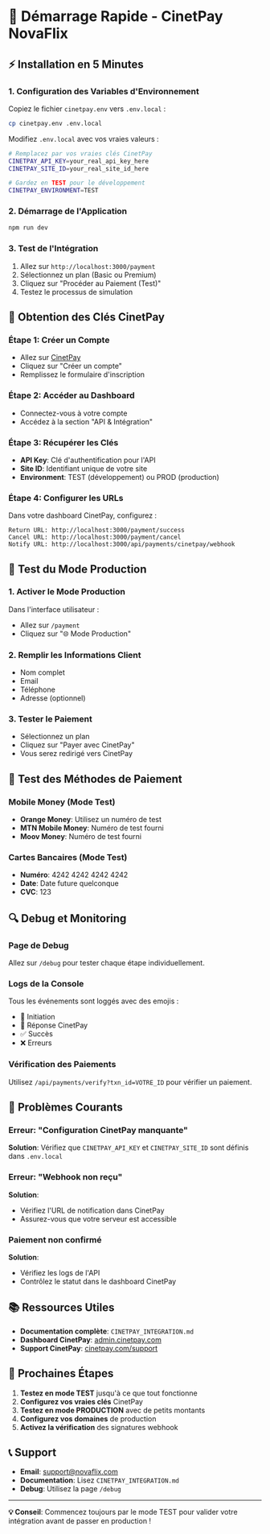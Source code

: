 # 🚀 Démarrage Rapide - CinetPay NovaFlix

## ⚡ Installation en 5 Minutes

### 1. Configuration des Variables d'Environnement

Copiez le fichier `cinetpay.env` vers `.env.local` :

```bash
cp cinetpay.env .env.local
```

Modifiez `.env.local` avec vos vraies valeurs :

```bash
# Remplacez par vos vraies clés CinetPay
CINETPAY_API_KEY=your_real_api_key_here
CINETPAY_SITE_ID=your_real_site_id_here

# Gardez en TEST pour le développement
CINETPAY_ENVIRONMENT=TEST
```

### 2. Démarrage de l'Application

```bash
npm run dev
```

### 3. Test de l'Intégration

1. Allez sur `http://localhost:3000/payment`
2. Sélectionnez un plan (Basic ou Premium)
3. Cliquez sur "Procéder au Paiement (Test)"
4. Testez le processus de simulation

## 🔑 Obtention des Clés CinetPay

### Étape 1: Créer un Compte
- Allez sur [CinetPay](https://www.cinetpay.com/)
- Cliquez sur "Créer un compte"
- Remplissez le formulaire d'inscription

### Étape 2: Accéder au Dashboard
- Connectez-vous à votre compte
- Accédez à la section "API & Intégration"

### Étape 3: Récupérer les Clés
- **API Key**: Clé d'authentification pour l'API
- **Site ID**: Identifiant unique de votre site
- **Environment**: TEST (développement) ou PROD (production)

### Étape 4: Configurer les URLs
Dans votre dashboard CinetPay, configurez :

```
Return URL: http://localhost:3000/payment/success
Cancel URL: http://localhost:3000/payment/cancel
Notify URL: http://localhost:3000/api/payments/cinetpay/webhook
```

## 🧪 Test du Mode Production

### 1. Activer le Mode Production

Dans l'interface utilisateur :
- Allez sur `/payment`
- Cliquez sur "🌐 Mode Production"

### 2. Remplir les Informations Client

- Nom complet
- Email
- Téléphone
- Adresse (optionnel)

### 3. Tester le Paiement

- Sélectionnez un plan
- Cliquez sur "Payer avec CinetPay"
- Vous serez redirigé vers CinetPay

## 📱 Test des Méthodes de Paiement

### Mobile Money (Mode Test)
- **Orange Money**: Utilisez un numéro de test
- **MTN Mobile Money**: Numéro de test fourni
- **Moov Money**: Numéro de test fourni

### Cartes Bancaires (Mode Test)
- **Numéro**: 4242 4242 4242 4242
- **Date**: Date future quelconque
- **CVC**: 123

## 🔍 Debug et Monitoring

### Page de Debug
Allez sur `/debug` pour tester chaque étape individuellement.

### Logs de la Console
Tous les événements sont loggés avec des emojis :
- 🚀 Initiation
- 📡 Réponse CinetPay
- ✅ Succès
- ❌ Erreurs

### Vérification des Paiements
Utilisez `/api/payments/verify?txn_id=VOTRE_ID` pour vérifier un paiement.

## 🚨 Problèmes Courants

### Erreur: "Configuration CinetPay manquante"
**Solution**: Vérifiez que `CINETPAY_API_KEY` et `CINETPAY_SITE_ID` sont définis dans `.env.local`

### Erreur: "Webhook non reçu"
**Solution**: 
- Vérifiez l'URL de notification dans CinetPay
- Assurez-vous que votre serveur est accessible

### Paiement non confirmé
**Solution**:
- Vérifiez les logs de l'API
- Contrôlez le statut dans le dashboard CinetPay

## 📚 Ressources Utiles

- **Documentation complète**: `CINETPAY_INTEGRATION.md`
- **Dashboard CinetPay**: [admin.cinetpay.com](https://admin.cinetpay.com/)
- **Support CinetPay**: [cinetpay.com/support](https://www.cinetpay.com/support)

## 🎯 Prochaines Étapes

1. **Testez en mode TEST** jusqu'à ce que tout fonctionne
2. **Configurez vos vraies clés** CinetPay
3. **Testez en mode PRODUCTION** avec de petits montants
4. **Configurez vos domaines** de production
5. **Activez la vérification** des signatures webhook

## 📞 Support

- **Email**: support@novaflix.com
- **Documentation**: Lisez `CINETPAY_INTEGRATION.md`
- **Debug**: Utilisez la page `/debug`

---

**💡 Conseil**: Commencez toujours par le mode TEST pour valider votre intégration avant de passer en production !

